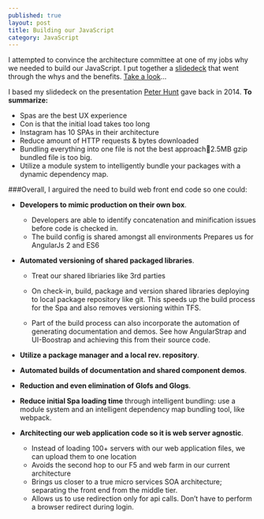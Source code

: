 ```yaml
---
published: true
layout: post
title: Building our JavaScript
category: JavaScript
---
```




I attempted to convince the architecture committee at one of my jobs why we needed to build our JavaScript.  I put together a [slidedeck](http://www.slideshare.net/bradyclifford/building-javascript) that went through the whys and the benefits.  [Take a look](http://www.slideshare.net/bradyclifford/building-javascript)...

I based my slidedeck on the presentation [Peter Hunt](https://youtu.be/VkTCL6Nqm6Y) gave back in 2014.  **To summarize:**
- Spas are the best UX experience
- Con is that the initial load takes too long
- Instagram has 10 SPAs in their architecture
- Reduce amount of HTTP requests & bytes downloaded
- Bundling everything into one file is not the best approach2.5MB gzip bundled file is too big.
- Utilize a module system to intelligently bundle your packages with a dynamic dependency map.

###Overall, I arguired the need to build web front end code so one could:
- **Developers to mimic production on their own box**.
  - Developers are able to identify concatenation and minification issues before code is checked in.
  - The build config is shared amongst all environments
Prepares us for AngularJs 2 and ES6

- **Automated versioning of shared packaged libraries**.
  - Treat our shared libriaries like 3rd parties
  - On check-in, build, package and version shared libraries deploying to local package repository like git.  This speeds up the build process for the Spa and also removes versioning within TFS.
  
  - Part of the build process can also incorporate the automation of generating documentation and demos.  See how AngularStrap and UI-Boostrap and achieving this from their source code.

- **Utilize a package manager and a local rev. repository**.
- **Automated builds of documentation and shared component demos**.
- **Reduction and even elimination of Glofs and Glogs**.

- **Reduce initial Spa loading time** through intelligent bundling: use a module system and an intelligent dependency map bundling tool, like webpack.

- **Architecting our web application code so it is web server agnostic**.
  - Instead of loading 100+ servers with our web application files, we can upload them to one location
  - Avoids the second hop to our F5 and web farm in our current architecture
  - Brings us closer to a true micro services SOA architecture; separating the front end from the middle tier.
  - Allows us to use redirection only for api calls.  Don’t have to perform a browser redirect during login.

